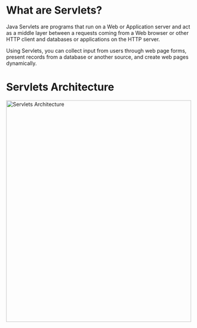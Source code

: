 <html>
<body>
<h1>What are Servlets?</h1>
<p>Java Servlets are programs that run on a Web or Application server and act as a middle layer between a requests coming from a Web browser or other HTTP client and databases or applications on the HTTP server.</p>
<p>Using Servlets, you can collect input from users through web page forms, present records from a database or another source, and create web pages dynamically.</p>
  <h1>Servlets Architecture</h1>
  <img src="http://1.bp.blogspot.com/-6msCbYSaQpc/VILmrSILAdI/AAAAAAAAAAs/c6Rt5rglUYI/s1600/Servlet.jpg" alt="Servlets Architecture" style="width:500px;height:600px;">
</body>
</html>
